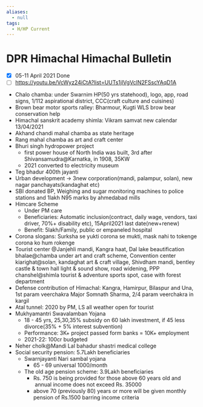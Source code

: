 ```yaml
---
aliases:
  - null
tags:
  - H/HP Current
---
```

# DPR Himachal Himachal Bulletin
* [x] 05-11 April 2021 Done
* [ ] https://youtu.be/VcWyz24iCtA?list=UUTs1jlVgVclN2FSscYAqD1A

* Chalo chamba: under Swarnim HP(50 yrs statehood), logo, app, road signs, 1/112 aspirational district, CCC(craft culture and cuisines)
* Brown bear motor sports ralley: Bharmour, Kugti WLS brow bear conservation help
* Himachal sanskrit academy shimla: Vikram samvat new calendar 13/04/2021
* Akhand chandi mahal chamba as state heritage
* Rang mahal chamba as art and craft center
* Bhuri singh hydropower project 
	* first power house of North India was built, 3rd after Shivansamudra@Karnatka, in 1908, 35KW
	* 2021 converted to electricity museum
* Teg bhadur 400th jayanti
* Urban development -> 3new corporation(mandi, palampur, solan), new nagar panchayats(kandaghat etc)
* SBI donated BP, Weighing and sugar monitoring machines to police stations and 1lakh N95 marks by ahmedabad mills
* Himcare Scheme
	* Under PM care
	* Beneficiaries: Automatic inclusion(contract, daily wage, vendors, taxi driver, 70%+ disability etc), 15April2021 last date(new+renew)
	* Benefit: 5lakh/Family, public or empaneled hospital
* Corona slogans: Surksha se yukti corona se mukti, mask nahi to tokenge corona ko hum rokenge
* Tourist center @Janjehli mandi, Kangra haat, Dal lake beautification bhalae@chamba under art and craft scheme, Convention center kiarighat@solan, kandaghat art & craft village, Shivdham mandi, bentley castle & town hall light & sound show, road widening, PPP chanshel@shimla tourist & adventure sports spot, case with forest department
* Defense contribution of Himachal: Kangra, Hamirpur, Bilaspur and Una, 1st param veerchakra Major Somnath Sharma, 2/4 param veerchakra in kargil
* Atal tunnel: 2020 by PM, LS all weather open for tourist
* Mukhyamantri Swavalamban Yojana
	* 18 - 45 yrs, 25,30,35% subsidy on 60 lakh investment, if 45 less divorce(35% + 5% interest subvention)
	* Performance: 3K+ project passed form banks = 10K+ employment
	* 2021-22: 100cr budgeted
* Neher cholk@Mandi Lal bahadur shastri medical college
* Social security pension: 5.7Lakh beneficiaries
	* Swarnjayanti Nari sambal yojana
		* 65 - 69 universal 1000/month
	* The old age pension scheme: 3.9Lakh beneficiaries
		* Rs. 750 is being provided for those above 60 years old and  annual income does not exceed Rs. 35000
		* above 70 (previously 80) years or more will be given monthly pension of Rs.1500 barring income criteria